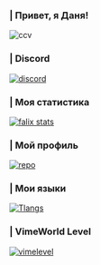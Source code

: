 ### | Привет, я Даня!

![ccv](https://user-images.githubusercontent.com/118070059/201486097-0efb3f28-6fa5-44ab-b84c-50394b1038e9.jpg)

### | Discord

[![discord](https://img.shields.io/badge/-Name:FalixKamishin%20Tag:%204547-000000?style=for-the-badge&logo=discord)](https://discord.com)

### | Моя статистика

[![falix stats](https://github-readme-stats.vercel.app/api?username=falixkamishin&show_icons=true&theme=rose_pine)](https://github.com/anuraghazra/github-readme-stats)

### | Мой профиль

[![repo](https://github-readme-stats.vercel.app/api/pin/?username=falixkamishin&repo=falixkamishin&show_owner=true&theme=rose_pine)](https://github.com/falixkamishin/)

### | Мои языки

[![Tlangs](https://github-readme-stats.vercel.app/api/top-langs/?username=falixkamishin&layout=compact&theme=rose_pine)](https://github.com/anuraghazra/github-readme-stats)

### | VimeWorld Level

[![vimelevel](https://ub.vimetop.ru/v1/player/7092318/5/1.png)](https://vimeworld.com/player/falixkamishin010)
